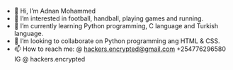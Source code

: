 - 👋 Hi, I’m Adnan Mohammed
- 👀 I’m interested in football, handball, playing games and running.
- 🌱 I’m currently learning Python programming, C language and Turkish language.
- 💞️ I’m looking to collaborate on Python programming ang HTML & CSS.
- 📫 How to reach me: @ hackers.encrypted@gmail.com
                       +254776296580
                       IG @ hackers.encrypted

<!---
AdnanMW/AdnanMW is a ✨ special ✨ repository because its `README.md` (this file) appears on your GitHub profile.
You can click the Preview link to take a look at your changes.
--->
